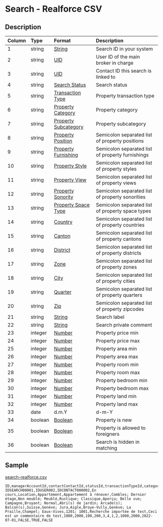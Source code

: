 # Search - Realforce CSV

## Description

| Column | Type | Format | Description |
| :--- | :--- | :--- | :--- |
| 1 | string | [String](https://en.wikipedia.org/wiki/String_(computer_science)) | Search ID in your system |
| 2 | string | [UID](https://en.wikipedia.org/wiki/Unique_identifier) | User ID of the main broker in charge |
| 3 | string | [UID](https://en.wikipedia.org/wiki/Unique_identifier) | Contact ID this search is linked to |
| 4 | string | [Search Status](../values/search_status_id.md) | Search status |
| 5 | string | [Transaction Type](../values/transaction_type_id.md) | Property transaction type |
| 6 | string | [Property Category](../values/property_category_id.md) | Property category |
| 7 | string | [Property Subcategory](../values/property_subcategory_id.md) | Property subcategory |
| 8 | string | [Property Position](../values/property_position_id.md) | Semicolon separated list of property positions |
| 9 | string | [Property Furnishing](../values/property_furnishing_id.md) | Semicolon separated list of property furnishings |
| 10 | string | [Property Style](../values/property_style_id.md) | Semicolon separated list of property styles |
| 11 | string | [Property View](../values/property_view_id.md) | Semicolon separated list of property views |
| 12 | string | [Property Sonority](../values/property_sonority_id.md) | Semicolon separated list of property sonorities |
| 13 | string | [Property Space Type](../values/property_space_type_id.md) | Semicolon separated list of property space types |
| 14 | string | [Country](../values/country_id.md) | Semicolon separated list of property countries |
| 15 | string | [Canton](../values/canton_id.md) | Semicolon separated list of property cantons |
| 16 | string | [District](../values/district_id.md) | Semicolon separated list of property districts |
| 17 | string | [Zone](../values/zone_id.md) | Semicolon separated list of property zones |
| 18 | string | [City](../values/city_id.md) | Semicolon separated list of property cities |
| 19 | string | [Quarter](../values/quarter_id.md) | Semicolon separated list of property quarters |
| 20 | string | [Zip](../values/zip_id.md) | Semicolon separated list of property zipcodes |
| 21 | string | [String](https://en.wikipedia.org/wiki/String_(computer_science)) | Search label |
| 22 | string | [String](https://en.wikipedia.org/wiki/String_(computer_science)) | Search private comment |
| 23 | integer | [Number](https://en.wikipedia.org/wiki/Integer) | Property price min |
| 24 | integer | [Number](https://en.wikipedia.org/wiki/Integer) | Property price max |
| 25 | integer | [Number](https://en.wikipedia.org/wiki/Integer) | Property area min |
| 26 | integer | [Number](https://en.wikipedia.org/wiki/Integer) | Property area max |
| 27 | integer | [Number](https://en.wikipedia.org/wiki/Integer) | Property room min |
| 28 | integer | [Number](https://en.wikipedia.org/wiki/Integer) | Property room max |
| 29 | integer | [Number](https://en.wikipedia.org/wiki/Integer) | Property bedroom min |
| 30 | integer | [Number](https://en.wikipedia.org/wiki/Integer) | Property bedroom max |
| 31 | integer | [Number](https://en.wikipedia.org/wiki/Integer) | Property land min |
| 32 | integer | [Number](https://en.wikipedia.org/wiki/Integer) | Property land max |
| 33 | date | d.m.Y | d-m-Y | Y-m-d | Search update date |
| 34 | boolean | [Boolean](https://en.wikipedia.org/wiki/Boolean_data_type) | Property is new |
| 35 | boolean | [Boolean](https://en.wikipedia.org/wiki/Boolean_data_type) | Property is allowed to foreigners |
| 36 | boolean | [Boolean](https://en.wikipedia.org/wiki/Boolean_data_type) | Search is hidden in matching |

## Sample

[search-realforce.csv](../samples/search-realforce.csv)
```
ID,managerAccountId,contactContactId,statusId,transactionTypeId,categoryId,subcategoryId,positionIds,furnishingIds,styleIds,viewIds,sonorityIds,propertySpaceTypeIds,countryIds,cantonIds,districtIds,zoneIds,cityIds,quarterIds,zipIds,label,comment,priceMin,priceMax,areaMin,areaMax,roomMin,roomMax,bedroomMin,bedroomMax,landMin,landMax,updateDate,isPropertyNew,isAllowedForeigners,isHiddenMatching
IDSEARCH00001,IDUSER002,IDCONTACT000002,En cours,Location,Appartement,Appartement à rénover,Combles; Dernier étage,Non meublé; Meublé,Rustique; Classique,Aperçu; Belle vue; Campagne,Bruyant; Normal,Abri(s) de jardin; Arcade(s); Balcon(s),Suisse,Genève; Jura,Aigle,Broye-Vully,Genève; La Praille,Champel; Eaux-Vives,1201; 1001,Recherche importée de test,Ceci est un commentaire de test,1000,2000,100,200,3,4,1,2,1000,2000,2022-07-01,FALSE,TRUE,FALSE
```
